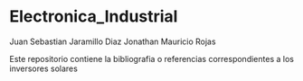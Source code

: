 # Electronica_Industrial

Juan Sebastian Jaramillo Diaz
Jonathan Mauricio Rojas

Este repositorio contiene la bibliografia o referencias correspondientes a los inversores solares
